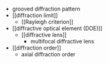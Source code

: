 - grooved diffraction pattern
- [[diffraction limit]]
    - [[Rayleigh criterion]]
- [[diffractive optical element (DOE)]]
    - [[diffractive lens]]
        - multifocal diffractive lens
- [[diffraction order]]
    - axial diffraction order
